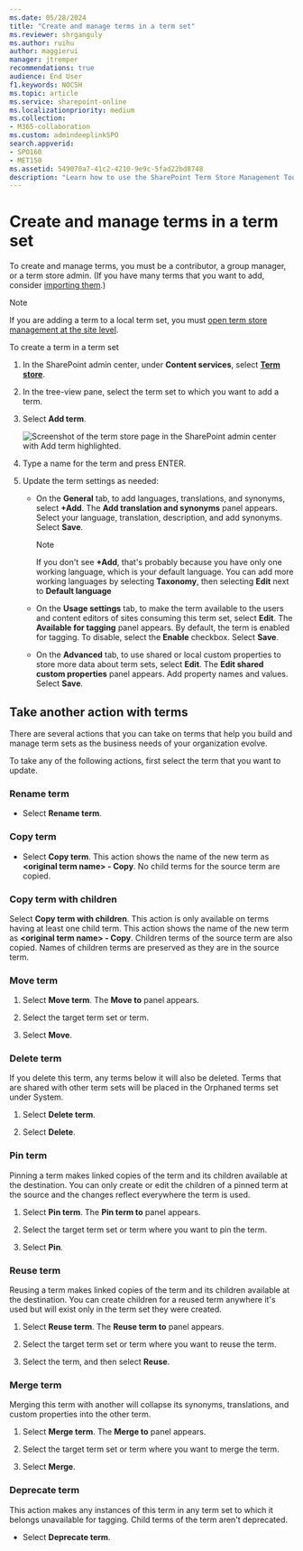 ```yaml
---
ms.date: 05/28/2024
title: "Create and manage terms in a term set"
ms.reviewer: shrganguly
ms.author: ruihu
author: maggierui
manager: jtremper
recommendations: true
audience: End User
f1.keywords: NOCSH
ms.topic: article
ms.service: sharepoint-online
ms.localizationpriority: medium
ms.collection:  
- M365-collaboration
ms.custom: admindeeplinkSPO
search.appverid:
- SPO160
- MET150
ms.assetid: 549070a7-41c2-4210-9e9c-5fad22bd8748
description: "Learn how to use the SharePoint Term Store Management Tool to create and edit terms in a term store for managed metadata."
---
```


# Create and manage terms in a term set

To create and manage terms, you must be a contributor, a group manager, or a term store admin. (If you have many terms that you want to add, consider [importing them](https://support.office.com/article/168fbc86-7fce-4288-9a1f-b83fc3921c18).)
  
> [!NOTE]
>  If you are adding a term to a local term set, you must [open term store management at the site level](open-term-store-management-tool.md#open-term-store-management-for-a-site). 

To create a term in a term set
  
1. In the SharePoint admin center, under **Content services**, select <a href="https://go.microsoft.com/fwlink/?linkid=2185073" target="_blank">**Term store**</a>.
    
2. In the tree-view pane, select the term set to which you want to add a term.

3. Select **Add term**.
    
    ![Screenshot of the term store page in the SharePoint admin center with Add term highlighted.](media/create-manage-term-sets.png)
    
4. Type a name for the term and press ENTER.
    
5. Update the term settings as needed: 
    
    - On the **General** tab, to add languages, translations, and synonyms, select **+Add**. The **Add translation and synonyms** panel appears. Select your language, translation, description, and add synonyms. Select **Save**.

      >[!NOTE]
      > If you don't see **+Add**, that's probably because you have only one working language, which is your default language. You can add more working languages by selecting **Taxonomy**, then selecting **Edit** next to **Default language**

    - On the **Usage settings** tab, to make the term available to the users and content editors of sites consuming this term set, select **Edit**. The **Available for tagging** panel appears. By default, the term is enabled for tagging. To disable, select the **Enable** checkbox. Select **Save**.

    - On the **Advanced** tab, to use shared or local custom properties to store more data about term sets, select **Edit**. The **Edit shared custom properties** panel appears. Add property names and values. Select **Save**. 

  
## Take another action with terms
<a name="__toc327965090"> </a>

There are several actions that you can take on terms that help you build and manage term sets as the business needs of your organization evolve. 
  
To take any of the following actions, first select the term that you want to update.
  
### Rename term
<a name="__rename_the_term"> </a>

- Select **Rename term**. 
    
    
### Copy term
<a name="__copy_the_term"> </a>

- Select **Copy term**. This action shows the name of the new term as **\<original term name\> - Copy**. No child terms for the source term are copied. 

### Copy term with children
<a name="__Copy_term_with_children"> </a>

Select **Copy term with children**. This action is only available on terms having at least one child term. This action shows the name of the new term as **\<original term name\> - Copy**. Children terms of the source term are also copied. Names of children terms are preserved as they are in the source term. 
    
### Move term
<a name="__move_a_term"> </a>

1. Select **Move term**. The **Move to** panel appears.
    
2. Select the target term set or term. 
    
3. Select **Move**.
    
### Delete term
<a name="__delete_a_term"> </a>

If you delete this term, any terms below it will also be deleted. Terms that are shared with other term sets will be placed in the Orphaned terms set under System.

1. Select **Delete term**.
    
2. Select **Delete**.
    
### Pin term
<a name="__pin_term_to"> </a>

Pinning a term makes linked copies of the term and its children available at the destination. You can only create or edit the children of a pinned term at the source and the changes reflect everywhere the term is used.

1. Select **Pin term**. The **Pin term to** panel appears.

2. Select the target term set or term where you want to pin the term. 
    
3. Select **Pin**.
    
### Reuse term
<a name="__reuse_a_term"> </a>

Reusing a term makes linked copies of the term and its children available at the destination. You can create children for a reused term anywhere it's used but will exist only in the term set they were created.

1. Select **Reuse term**. The **Reuse term to** panel appears.
    
2. Select the target term set or term where you want to reuse the term. 
    
3. Select the term, and then select **Reuse**.    

### Merge term
<a name="__merge_a_term"> </a>

Merging this term with another will collapse its synonyms, translations, and custom properties into the other term.

1. Select **Merge term**. The **Merge to** panel appears.
    
2. Select the target term set or term where you want to merge the term. 
    
3. Select **Merge**.
    
### Deprecate term
<a name="__deprecate_a_term"> </a>

This action makes any instances of this term in any term set to which it belongs unavailable for tagging. Child terms of the term aren't deprecated.

- Select **Deprecate term**. 

